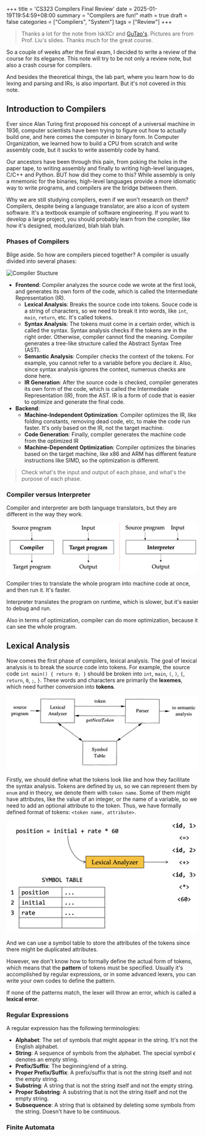 +++
title = 'CS323 Compilers Final Review'
date = 2025-01-19T19:54:59+08:00
summary = "Compilers are fun!"
math = true
draft = false
categories = ["Compilers", "System"]
tags = ["Review"]
+++

> Thanks a lot for the note from IskXCr and [GuTao's](https://site-fan.github.io/posts/cs323_notes/).
> Pictures are from Prof. Liu's slides. Thanks much for the great course.

So a couple of weeks after the final exam, I decided to write a review of the course for its elegance. 
This note will try to be not only a review note, but also a crash course for compilers.

And besides the theoretical things, the lab part, where you learn how to do lexing and parsing and IRs, 
is also important. But it's not covered in this note.

## Introduction to Compilers

Ever since Alan Turing first proposed his concept of a universal machine in 1936, computer scientists
have been trying to figure out how to actually build one, and here comes the computer in binary form.
In Computer Organization, we learned how to build a CPU from scratch and write assembly code, but it
sucks to write assembly code by hand.

Our ancestors have been through this pain, from poking the holes in the paper tape, to writing assembly
and finally to writing high-level languages, C/C++ and Python. BUT how did they come to this? While
assembly is only a mnemonic for the binaries, high-level languages provide a more idiomatic way to write
programs, and compilers are the bridge between them.

Why we are still studying compilers, even if we won't research on them? Compilers, despite being a 
language translator, are also a icon of system software. It's a textbook example of software engineering.
If you want to develop a large project, you should probably learn from the compiler, like how it's designed,
modularized, blah blah blah.

### Phases of Compilers

Bilge aside. So how are compilers pieced together? A compiler is usually divided into several phases:

![Compiler Stucture](compiler-strcutre.png)

- **Frontend**: Compiler analyzes the source code we wrote at the first look, and generates its own
    form of the code, which is called the Intermediate Representation (IR).
  - **Lexical Analysis**: Breaks the source code into tokens. Souce code is a string of characters, so
    we need to break it into words, like `int`, `main`, `return`, etc. It's called tokens.
  - **Syntax Analysis**: The tokens must come in a certain order, which is called the syntax. Syntax
    analysis checks if the tokens are in the right order. Otherwise, compiler cannot find the meaning.
    Compiler generates a tree-like structure called the Abstract Syntax Tree (AST).
  - **Semantic Analysis**: Compiler checks the context of the tokens. For example, you cannot refer to a
    variable before you declare it. Also, since syntax analysis ignores the context, numerous checks are 
    done here.
  - **IR Generation**: After the source code is checked, compiler generates its own form of the code, 
    which is called the Intermediate Representation (IR), from the AST. IR is a form of code that is
    easier to optimize and generate the final code.
- **Backend**:
  - **Machine-Independent Optimization**: Compiler optimizes the IR, like folding constants, removing
    dead code, etc, to make the code run faster. It's only based on the IR, not the target machine.
  - **Code Generation**: Finally, compiler generates the machine code from the optimized IR
  - **Machine-Dependent Optimization**: Compiler optimizes the binaries based on the target machine, like
    x86 and ARM has different feature instructions like SIMD, so the optimization is different.

> Check what's the input and output of each phase, and what's the purpose of each phase.

### Compiler versus Interpreter

Compiler and interpreter are both language translators, but they are different in the way they work.

![](comp_vs_inte.png)

Compiler tries to translate the whole program into machine code at once, and then run it. It's faster.

Interpreter translates the program on runtime, which is slower, but it's easier to debug and run.

Also in terms of optimization, compiler can do more optimization, because it can see the whole program.

## Lexical Analysis

Now comes the first phase of compilers, lexical analysis. The goal of lexical analysis is to break the
source code into tokens. For example, the source code `int main() { return 0; }` should be broken into
`int`, `main`, `(`, `)`, `{`, `return`, `0`, `;`, `}`. These words and characters are primarily the 
**lexemes**, which need further conversion into **tokens**.

![](role-of-lexer.png)

Firstly, we should define what the tokens look like and how they facilitate the syntax analysis. Tokens
are defined by us, so we can represent them by `enum` and in theory, we denote them with `token name`.
Some of them might have attributes, like the value of an integer, or the name of a variable, so we need
to add an optional attribute to the token. Thus, we have formally defined format of tokens: `<token name, attribute>`.

![](example-lexer.png)

And we can use a symbol table to store the attributes of the tokens since there might be duplicated attributes.

However, we don't know how to formally define the actual form of tokens, which means that the **pattern** of
tokens must be specified. Usually it's accomplished by regular expressions, or in some advanced lexers, you
can write your own codes to define the pattern.

If none of the patterns match, the lexer will throw an error, which is called a **lexical error**.

### Regular Expressions

A regular expression has the following terminologies:
- **Alphabet**: The set of symbols that might appear in the string. It's not the English alphabet.
- **String**: A sequence of symbols from the alphabet. The special symbol $\epsilon$ denotes an empty string.
- **Prefix/Suffix**: The beginning/end of a string.
- **Proper Prefix/Suffix**: A prefix/suffix that is not the string itself and not the empty string.
- **Substring**: A string that is not the string itself and not the empty string.
- **Proper Substring**: A substring that is not the string itself and not the empty string.
- **Subsequence**: A string that is obtained by deleting some symbols from the string. Doesn't have to be continuous.



### Finite Automata

